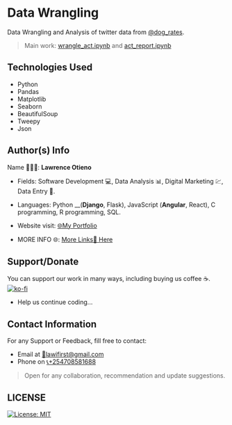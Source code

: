 # Data Wrangling

Data Wrangling and Analysis of twitter data from [@dog_rates](https://twitter.com/dog_rates).

> Main work: [wrangle_act.ipynb](https://github.com/LawiOtieno/ALX_T-Data_Analysis/blob/main/2-Data_Wrangling-Twitter_Data/wrangle_act.ipynb) and [act_report.ipynb](https://github.com/LawiOtieno/ALX_T-Data_Analysis/blob/main/2-Data_Wrangling-Twitter_Data/act_report.ipynb)

## Technologies Used

* Python
* Pandas
* Matplotlib
* Seaborn
* BeautifulSoup
* Tweepy
* Json

## Author(s) Info

Name 👨🏽‍💻: __Lawrence Otieno__

* Fields: Software Development 💻, Data Analysis 📊, Digital Marketing 💹, Data Entry 📑.

* Languages: Python __(__Django__, Flask), JavaScript (__Angular__, React), C programming, R programming, SQL.

* Website visit: [🌐My Portfolio](https://lawiotieno.github.io/portfolio)

* MORE INFO 🌐: [More Links🔗 Here](https://shor.by/lawi)

## Support/Donate

You can support our work in many ways, including buying us coffee ☕️.  
[![ko-fi](https://ko-fi.com/img/githubbutton_sm.svg)](https://ko-fi.com/N4N26PU7L)

* Help us continue coding...

<!-- [Buy Me Coffee ☕️](https://ko-fi.com/streetgrandmaster) -->

## Contact Information

For any Support or Feedback, fill free to contact:

* Email at [📧lawifirst@gmail.com](mailto:lawifirst@gmail.com)
* Phone on [📞+254708581688](tel:+254708581688)

> Open for any collaboration, recommendation and update suggestions.

## LICENSE

[![License: MIT](https://img.shields.io/badge/License-MIT-yellow.svg)](/LICENSE)

<!-- [MIT License](https://choosealicense.com/licenses/mit/) -->
